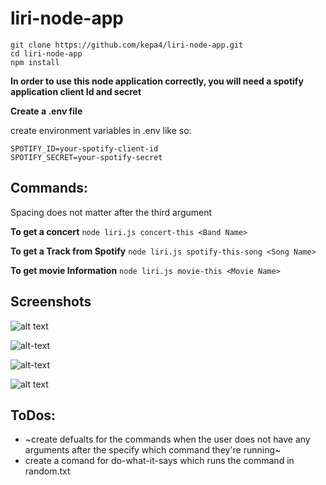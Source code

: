 # liri-node-app

```
git clone https://github.com/kepa4/liri-node-app.git
cd liri-node-app
npm install
```

**In order to use this node application correctly, you will need a spotify application client Id and secret**

**Create a .env file**

create environment variables in .env like so:
```
SPOTIFY_ID=your-spotify-client-id
SPOTIFY_SECRET=your-spotify-secret
```

## Commands:
Spacing does not matter after the third argument

**To get a concert**
`node liri.js concert-this <Band Name>`

**To get a Track from Spotify**
`node liri.js spotify-this-song <Song Name>`

**To get movie Information**
`node liri.js movie-this <Movie Name>`

## Screenshots 
![alt text](./pictures/concert-this)

![alt-text](./spotify-this)

![alt-text](./movie-this)

![alt text](./pictures/do-what-it-says)

## ToDos:
* ~create defualts for the commands when the user does not have any arguments after the specify which command they're running~
* create a comand for do-what-it-says which runs the command in random.txt
